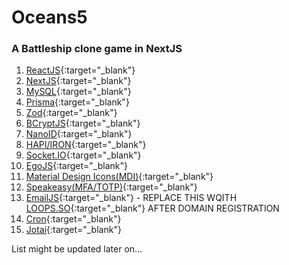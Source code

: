 # Oceans5

### A Battleship clone game in NextJS

1. [ReactJS](https://react.dev){:target="\_blank"}
2. [NextJS](https://nextjs.org){:target="\_blank"}
3. [MySQL](htpps://www.msql.com){:target="\_blank"}
4. [Prisma](https://prisma.io){:target="\_blank"}
5. [Zod](https://zod.dev){:target="\_blank"}
6. [BCryptJS](https://www.npmjs.com/package/bcryptjs){:target="\_blank"}
7. [NanoID](https://www.npmjs.com/package/nanoid){:target="\_blank"}
8. [HAPI/IRON](https://hapi.dev/module/iron/){:target="\_blank"}
9. [Socket.IO](https://socket.io/){:target="\_blank"}
10. [EgoJS](https://github.com/oguzeroglu/Ego){:target="\_blank"}
11. [Material Design Icons(MDI)](https://pictogrammers.com/library/mdi/){:target="\_blank"}
12. [Speakeasy(MFA/TOTP)](https://www.npmjs.com/package/speakeasy){:target="\_blank"}
13. [EmailJS](https://emailjs.com){:target="\_blank"} - REPLACE THIS WQITH [LOOPS.SO](https://loops.so/){:target="\_blank"} AFTER DOMAIN REGISTRATION
14. [Cron](https://www.npmjs.com/package/cron){:target="\_blank"}
15. [Jotai](https://jotai.org){:target="\_blank"}

List might be updated later on…
